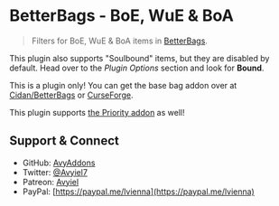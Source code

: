 # BetterBags - BoE, WuE & BoA
> Filters for BoE, WuE & BoA items in [BetterBags](https://github.com/Cidan/BetterBags).

This plugin also supports "Soulbound" items, but they are disabled by default. Head over to the *Plugin Options* section and look for **Bound**.

This is a plugin only! You can get the base bag addon over at [Cidan/BetterBags](https://github.com/Cidan/BetterBags) or [CurseForge](https://www.curseforge.com/wow/addons/better-bags).

This plugin supports [the Priority addon](https://www.curseforge.com/wow/addons/betterbags-priority) as well!

## Support & Connect
- GitHub: [AvyAddons](https://github.com/AvyAddons)
- Twitter: [@Avyiel7](https://twitter.com/Avyiel7)
- Patreon: [Avyiel](https://patreon.com/avyiel)
- PayPal: [https://paypal.me/lvienna](https://paypal.me/lvienna)

